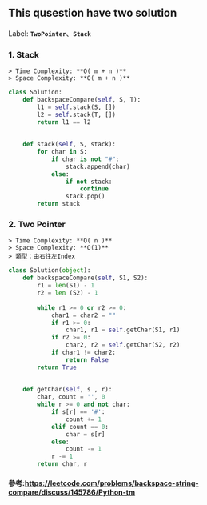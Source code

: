 ## This qusestion have two solution  
Label: **`TwoPointer`**、**`Stack`**

### 1. Stack  
    > Time Complexity: **O( m + n )**  
    > Space Complexity: **O( m + n )**
```python  
class Solution:
    def backspaceCompare(self, S, T):
        l1 = self.stack(S, [])
        l2 = self.stack(T, [])
        return l1 == l2
        
    
    def stack(self, S, stack):
        for char in S:
            if char is not "#":
                stack.append(char)
            else:
                if not stack:
                    continue
                stack.pop()
        return stack
```  
  
### 2. Two Pointer
    > Time Complexity: **O( n )**  
    > Space Complexity: **O(1)**  
    > 類型：由右往左Index  

```python
class Solution(object):
    def backspaceCompare(self, S1, S2):
        r1 = len(S1) - 1 
        r2 = len (S2) - 1
        
        while r1 >= 0 or r2 >= 0:
            char1 = char2 = ""
            if r1 >= 0:
                char1, r1 = self.getChar(S1, r1)
            if r2 >= 0:
                char2, r2 = self.getChar(S2, r2)
            if char1 != char2:
                return False
        return True
        
    
    def getChar(self, s , r):
        char, count = '', 0
        while r >= 0 and not char:
            if s[r] == '#':
                count += 1
            elif count == 0:
                char = s[r]
            else:
                count -= 1
            r -= 1
        return char, r
```

#### 參考:https://leetcode.com/problems/backspace-string-compare/discuss/145786/Python-tm